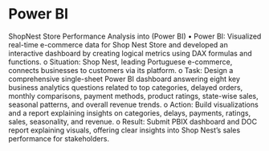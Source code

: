 # Power BI

ShopNest Store Performance Analysis into (Power BI) • Power BI: Visualized real-time e-commerce data for Shop Nest Store and developed an interactive dashboard by creating logical metrics using DAX formulas and functions. o Situation: Shop Nest, leading Portuguese e-commerce, connects businesses to customers via its platform. o Task: Design a comprehensive single-sheet Power BI dashboard answering eight key business analytics questions related to top categories, delayed orders, monthly comparisons, payment methods, product ratings, state-wise sales, seasonal patterns, and overall revenue trends. o Action: Build visualizations and a report explaining insights on categories, delays, payments, ratings, sales, seasonality, and revenue. o Result: Submit PBIX dashboard and DOC report explaining visuals, offering clear insights into Shop Nest’s sales performance for stakeholders.
